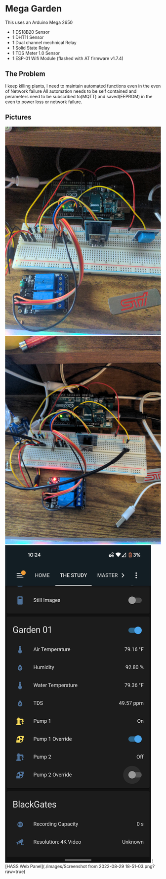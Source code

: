 # Mega Garden

This uses an Arduino Mega 2650
 - 1 DS18B20  Sensor
 - 1 DHT11 Sensor
 - 1 Dual channel mechnical Relay
 - 1 Solid State Relay
 - 1 TDS Meter 1.0 Sensor
 - 1 ESP-01 Wifi Module (flashed with AT firmware v1.7.4)

## The Problem
I keep killing plants, I need to maintain automated functions even in the even of Network failure All automation needs to be self contained and perameters need to be subscribed to(MQTT) and saved(EEPROM) in the even to power loss or network failure.

## Pictures
![Breadboard1](./images/IMG_20220812_221020_01.jpg?raw=true)
![Breadboard2](./images/IMG_20220815_171640_01.jpg?raw=true)
![HASS phone app](./images/Screenshot_20220816-222419.png?raw=true)
![HASS Web Panel](./images/Screenshot from 2022-08-29 18-51-03.png?raw=true)
